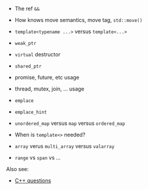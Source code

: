
* The ref `&&`
* How knows move semantics, move tag, `std::move()`
* `template<typename ...>` versus `template<...>`
* `weak_ptr`
* `virtual` destructor
* `shared_ptr`
* promise, future, etc usage
* thread, mutex, join, ... usage

* `emplace`
* `emplace_hint`
* `unordered_map` versus `map` versus `ordered_map`
* When is `template<>` needed?
* `array` verus `multi_array` versus `valarray`
* `range` vs `span` vs ...

Also see:
* [C++ questions](https://github.com/sohale/cs-glossaries/blob/master/c%2B%2Bquestions.md)
